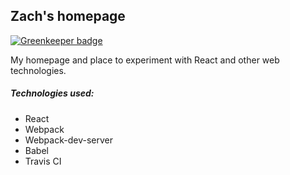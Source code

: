 ## Zach's homepage

[![Greenkeeper badge](https://badges.greenkeeper.io/ztoben/react-homepage.svg)](https://greenkeeper.io/)

My homepage and place to experiment with React and other web technologies.

##### Technologies used:
* React
* Webpack
* Webpack-dev-server
* Babel
* Travis CI
